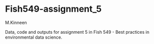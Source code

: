 # Fish549-assignment_5

M.Kinneen

Data, code and outputs for assignment 5 in Fish 549 - Best practices in environmental data science.
